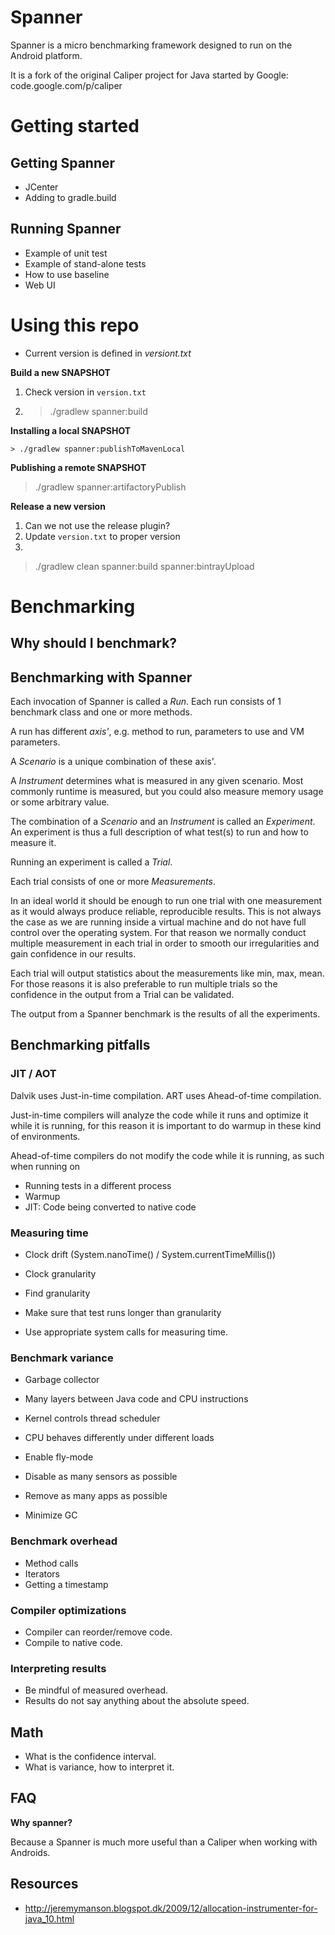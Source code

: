 Spanner
=====

Spanner is a micro benchmarking framework designed to run on the Android platform.

It is a fork of the original Caliper project for Java started by Google: code.google.com/p/caliper

# Getting started


## Getting Spanner

* JCenter
* Adding to gradle.build


## Running Spanner

* Example of unit test
* Example of stand-alone tests
* How to use baseline
* Web UI

# Using this repo

* Current version is defined in *versiont.txt*


**Build a new SNAPSHOT**
1) Check version in `version.txt`
2) 
    > ./gradlew spanner:build

**Installing a local SNAPSHOT**

    > ./gradlew spanner:publishToMavenLocal

**Publishing a remote SNAPSHOT**
 
   > ./gradlew spanner:artifactoryPublish
   
   
**Release a new version**

1) Can we not use the release plugin?
2) Update `version.txt` to proper version
3) 
   
   > ./gradlew clean spanner:build spanner:bintrayUpload
   

# Benchmarking

## Why should I benchmark?


## Benchmarking with Spanner

Each invocation of Spanner is called a *Run*. Each run consists of 1 benchmark class and one or more methods.

A run has different *axis'*, e.g. method to run, parameters to use and VM parameters.

A *Scenario* is a unique combination of these axis'.

A *Instrument* determines what is measured in any given scenario. Most commonly runtime is measured, but you 
could also measure memory usage or some arbitrary value.

The combination of a *Scenario* and an *Instrument* is called an *Experiment*. An experiment is thus a full 
description of what test(s) to run and how to measure it.

Running an experiment is called a *Trial*.

Each trial consists of one or more *Measurements*. 

In an ideal world it should be enough to run one trial with one measurement as it would always produce reliable, 
reproducible  results. This is not always the case as we are running inside a virtual machine and do not have full 
control over the operating system. For that reason we normally conduct multiple measurement in each trial in order to 
smooth our irregularities and gain confidence in our results. 

Each trial will output statistics about the measurements like min, max, mean. For those reasons it is also preferable to 
run multiple trials so the confidence in the output from a Trial can be validated.

The output from a Spanner benchmark is the results of all the experiments.

## Benchmarking pitfalls

### JIT / AOT

Dalvik uses Just-in-time compilation.
ART uses Ahead-of-time compilation.

Just-in-time compilers will analyze the code while it runs and optimize it while it is running, for this reason it is
important to do warmup in these kind of environments.

Ahead-of-time compilers do not modify the code while it is running, as such when running on 

* Running tests in a different process
* Warmup
* JIT: Code being converted to native code


### Measuring time

* Clock drift (System.nanoTime() / System.currentTimeMillis())
* Clock granularity

* Find granularity
* Make sure that test runs longer than granularity
* Use appropriate system calls for measuring time.


### Benchmark variance

* Garbage collector
* Many layers between Java code and CPU instructions
* Kernel controls thread scheduler
* CPU behaves differently under different loads

* Enable fly-mode
* Disable as many sensors as possible
* Remove as many apps as possible
* Minimize GC


### Benchmark overhead

* Method calls
* Iterators
* Getting a timestamp


### Compiler optimizations

* Compiler can reorder/remove code.
* Compile to native code.

### Interpreting results

* Be mindful of measured overhead.
* Results do not say anything about the absolute speed.


## Math

* What is the confidence interval. 
* What is variance, how to interpret it.


## FAQ

**Why spanner?**

Because a Spanner is much more useful than a Caliper when working with Androids.


## Resources

- http://jeremymanson.blogspot.dk/2009/12/allocation-instrumenter-for-java_10.html